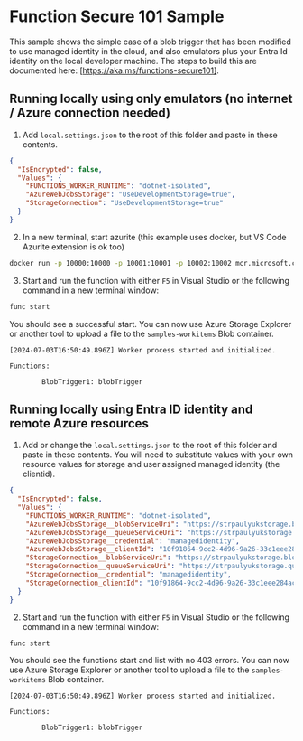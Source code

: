 # Function Secure 101 Sample

This sample shows the simple case of a blob trigger that has been modified to use managed identity in the cloud, and also emulators plus your Entra Id identity on the local developer machine.  The steps to build this are documented here: [https://aka.ms/functions-secure101].

## Running locally using only emulators (no internet / Azure connection needed)

1. Add `local.settings.json` to the root of this folder and paste in these contents. 

```json
{
  "IsEncrypted": false,
  "Values": {
    "FUNCTIONS_WORKER_RUNTIME": "dotnet-isolated",
    "AzureWebJobsStorage": "UseDevelopmentStorage=true",
    "StorageConnection": "UseDevelopmentStorage=true"
  }
}
```

2. In a new terminal, start azurite (this example uses docker, but VS Code Azurite extension is ok too)

```bash
docker run -p 10000:10000 -p 10001:10001 -p 10002:10002 mcr.microsoft.com/azure-storage/azurite
```

3.  Start and run the function with either `F5` in Visual Studio or the following command in a new terminal window:

```bash
func start
```

You should see a successful start.  You can now use Azure Storage Explorer or another tool to upload a file to the `samples-workitems` Blob container.

```text
[2024-07-03T16:50:49.896Z] Worker process started and initialized.

Functions:

        BlobTrigger1: blobTrigger
```

## Running locally using Entra ID identity and remote Azure resources

1. Add or change the `local.settings.json` to the root of this folder and paste in these contents.  You will need to substitute values with your own resource values for storage and user assigned managed identity (the clientid).

```json
{
  "IsEncrypted": false,
  "Values": {
    "FUNCTIONS_WORKER_RUNTIME": "dotnet-isolated",
    "AzureWebJobsStorage__blobServiceUri": "https://strpaulyukstorage.blob.core.windows.net/",
    "AzureWebJobsStorage__queueServiceUri": "https://strpaulyukstorage.queue.core.windows.net/",
    "AzureWebJobsStorage__credential": "managedidentity",
    "AzureWebJobsStorage__clientId": "10f91864-9cc2-4d96-9a26-33c1eee284ac",
    "StorageConnection__blobServiceUri": "https://strpaulyukstorage.blob.core.windows.net/",
    "StorageConnection__queueServiceUri": "https://strpaulyukstorage.queue.core.windows.net/",
    "StorageConnection__credential": "managedidentity",
    "StorageConnection_clientId": "10f91864-9cc2-4d96-9a26-33c1eee284ac"
  }
}
```
2.  Start and run the function with either `F5` in Visual Studio or the following command in a new terminal window:

```bash
func start
```

You should see the functions start and list with no 403 errors.  You can now use Azure Storage Explorer or another tool to upload a file to the `samples-workitems` Blob container.

```text
[2024-07-03T16:50:49.896Z] Worker process started and initialized.

Functions:

        BlobTrigger1: blobTrigger
```
